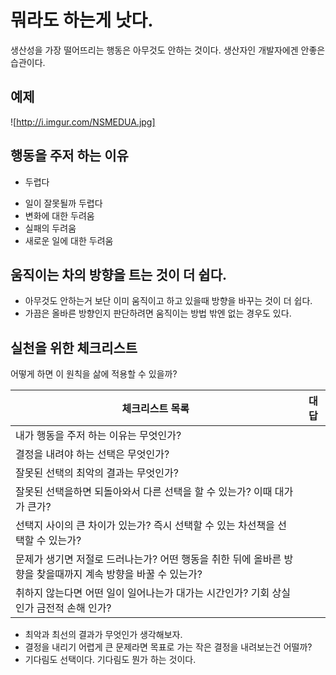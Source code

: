 # 뭐라도 하는게 낫다.

생산성을 가장 떨어뜨리는 행동은 아무것도 안하는 것이다.
생산자인 개발자에겐 안좋은 습관이다.

## 예제 

![http://i.imgur.com/NSMEDUA.jpg]

## 행동을 주저 하는 이유 
- 두렵다
 + 일이 잘못될까 두렵다
 + 변화에 대한 두려움
 + 실패의 두려움
 + 새로운 일에 대한 두려움

## 움직이는 차의 방향을 트는 것이 더 쉽다.

* 아무것도 안하는거 보단 이미 움직이고 하고 있을때 방향을 바꾸는 것이 더 쉽다.
* 가끔은 올바른 방향인지 판단하려면 움직이는 방법 밖엔 없는 경우도 있다.


## 실천을 위한 체크리스트 

어떻게 하면 이 원칙을 삶에 적용할 수 있을까?

| 체크리스트 목록                  | 대답 |
|------------------------------|-----|
|내가 행동을 주저 하는 이유는 무엇인가? |     |
|결정을 내려야 하는 선택은 무엇인가?    |     |
|잘못된 선택의 최악의 결과는 무엇인가?  |      |
|잘못된 선택을하면 되돌아와서 다른 선택을 할 수 있는가? 이때 대가가 큰가? |     |
|선택지 사이의 큰 차이가 있는가? 즉시 선택할 수 있는 차선책을 선택할 수 있는가?|     |
|문제가 생기면 저절로 드러나는가? 어떤 행동을 취한 뒤에 올바른 방향을 찾을때까지 계속 방향을 바꿀 수 있는가? |    |
|취하지 않는다면 어떤 일이 일어나는가 대가는 시간인가? 기회 상실인가 금전적 손해 인가?|     |

* 최악과 최선의 결과가 무엇인가 생각해보자.
* 결정을 내리기 어렵게 큰 문제라면 목표로 가는 작은 결정을 내려보는건 어떨까?
* 기다림도 선택이다. 기다림도 뭔가 하는 것이다. 
